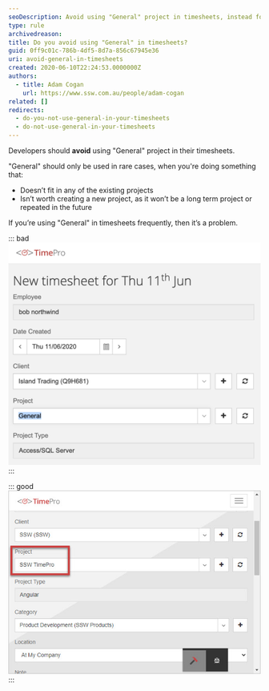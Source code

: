 ```yaml
---
seoDescription: Avoid using "General" project in timesheets, instead focus on specific projects or categories that accurately reflect work tasks.
type: rule
archivedreason:
title: Do you avoid using "General" in timesheets?
guid: 0ff9c01c-786b-4df5-8d7a-856c67945e36
uri: avoid-general-in-timesheets
created: 2020-06-10T22:24:53.0000000Z
authors:
  - title: Adam Cogan
    url: https://www.ssw.com.au/people/adam-cogan
related: []
redirects:
  - do-you-not-use-general-in-your-timesheets
  - do-not-use-general-in-your-timesheets
---
```


Developers should **avoid** using "General" project in their timesheets.

"General" should only be used in rare cases, when you're doing something that:

* Doesn’t fit in any of the existing projects
* Isn’t worth creating a new project, as it won’t be a long term project or repeated in the future

<!--endintro-->

If you’re using "General" in timesheets frequently, then it’s a problem.

::: bad  
![Figure: Bad example - "General" project or category](using-general-timesheets-bad.png)  
:::

::: good
![Figure: Good example - Specific project or category](good-example-timesheet.jpg)  
:::
